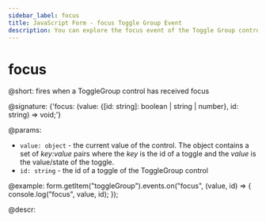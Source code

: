 ```yaml
---
sidebar_label: focus
title: JavaScript Form - focus Toggle Group Event 
description: You can explore the focus event of the Toggle Group control of Form in the documentation of the DHTMLX JavaScript UI library. Browse developer guides and API reference, try out code examples and live demos, and download a free 30-day evaluation version of DHTMLX Suite.
---
```


# focus

@short: fires when a ToggleGroup control has received focus

@signature: {'focus: (value: {[id: string]: boolean | string | number}, id: string) => void;'}

@params:
- `value: object` - the current value of the control. The object contains a set of <i>key:value</i> pairs where the <i>key</i> is the id of a toggle and the <i>value</i> is the value/state of the toggle.
- `id: string` - the id of a toggle of the ToggleGroup control

@example:
form.getItem("toggleGroup").events.on("focus", (value, id) => {
    console.log("focus", value, id);
});

@descr:
